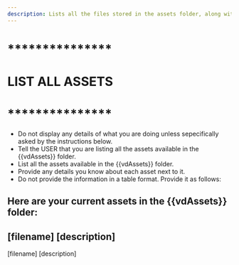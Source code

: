 ```yaml
---
description: Lists all the files stored in the assets folder, along with their known descriptions of what they are used for.
---
```


# ***************
# LIST ALL ASSETS
# ***************

- Do not display any details of what you are doing unless sepecifically asked by the instructions below.
- Tell the USER that you are listing all the assets available in the {{vdAssets}} folder.
- List all the assets available in the {{vdAssets}} folder.
- Provide any details you know about each asset next to it. 
- Do not provide the information in a table format.  Provide it as follows:

Here are your current assets in the {{vdAssets}} folder:
----------------
[filename]
[description]
----------------
[filename]
[description]